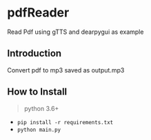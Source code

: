 # pdfReader
Read Pdf using gTTS and dearpygui as example

## Introduction
Convert pdf to mp3 saved as output.mp3

## How to Install 
> python 3.6+
* `pip install -r requirements.txt`
* `python main.py`
